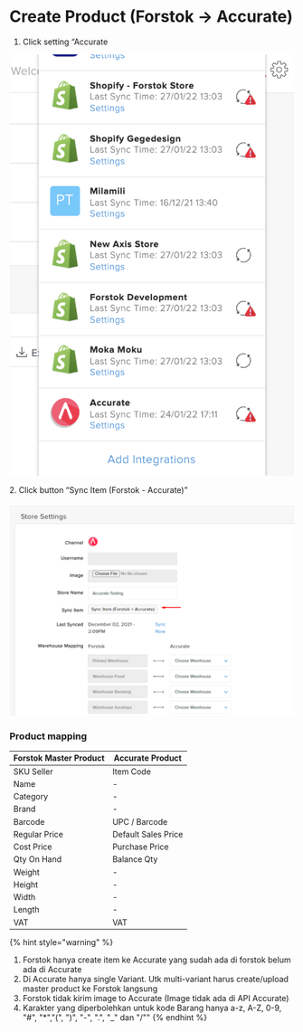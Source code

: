 # Create Product (Forstok → Accurate)

1. Click setting “Accurate

<img src="../../../.gitbook/assets/Screen Shot 2022-01-27 at 1.06.34 PM.png" alt="" data-size="original">

2\. Click button “Sync Item (Forstok - Accurate)”

![](<../../../.gitbook/assets/image (443) (1) (1).png>)

### Product mapping&#x20;

| Forstok Master Product | Accurate Product    |
| ---------------------- | ------------------- |
| SKU Seller             | Item Code           |
| Name                   | -                   |
| Category               | -                   |
| Brand                  | -                   |
| Barcode                | UPC / Barcode       |
| Regular Price          | Default Sales Price |
| Cost Price             | Purchase Price      |
| Qty On Hand            | Balance Qty         |
| Weight                 | -                   |
| Height                 | -                   |
| Width                  | -                   |
| Length                 | -                   |
| VAT                    | VAT                 |

{% hint style="warning" %}
1. Forstok hanya create item ke Accurate yang sudah ada di forstok belum ada di Accurate
2. Di Accurate hanya single Variant. Utk multi-variant harus create/upload master product ke Forstok langsung
3. Forstok tidak kirim image to Accurate (Image tidak ada di API Accurate)
4. Karakter yang diperbolehkan untuk kode Barang hanya a-z, A-Z, 0-9, "#", "\*","(", ")", "-", ".", "\_" dan "/""
{% endhint %}
